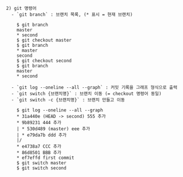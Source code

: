 
	2) git 명령어
	  - `git branch` : 브랜치 목록, (* 표시 = 현재 브랜치)
``` //* 브랜치 실습
	$ git branch
	master
	* second
	$ git checkout master
	$ git branch
	* master
	second
	$ git checkout second
	$ git branch
	master
	* second
```

	  - `git log --oneline --all --graph` : 커밋 기록을 그래프 형식으로 출력
	  - `git switch {브랜치명}`	: 브랜치 이동 (= checkout 명령어 동일)
	  - `git switch -c {브랜치명}` : 브랜치 만들고 이동

``` //* 커밋 로그 그래프형 실습
	$ git log --oneline --all --graph
	* 31a440e (HEAD -> second) 555 추가
	* 9b89231 444 추가
	| * 530d489 (master) eee 추가
	| * e79da7b ddd 추가
	|/
	* e4738a7 CCC 추가
	* 86d8501 BBB 추가
	* ef7effd first commit	
	$ git switch master
	$ git switch second
```
